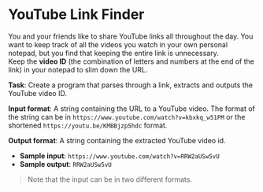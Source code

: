 # YouTube Link Finder

You and your friends like to share YouTube links all throughout the day. You want to keep track of all the videos you watch in your own personal notepad, but you find that keeping the entire link is unnecessary.  
Keep the **video ID** (the combination of letters and numbers at the end of the link) in your notepad to slim down the URL. 
 
**Task**: Create a program that parses through a link, extracts and outputs the YouTube video ID. 
 
**Input format**: A string containing the URL to a YouTube video. The format of the string can be in `https://www.youtube.com/watch?v=kbxkq_w51PM` or the shortened `https://youtu.be/KMBBjzp5hdc` format. 
 
**Output format**: A string containing the extracted YouTube video id. 
 
- **Sample input**: `https://www.youtube.com/watch?v=RRW2aUSw5vU `
- **Sample output**: `RRW2aUSw5vU`

>Note that the input can be in two different formats.